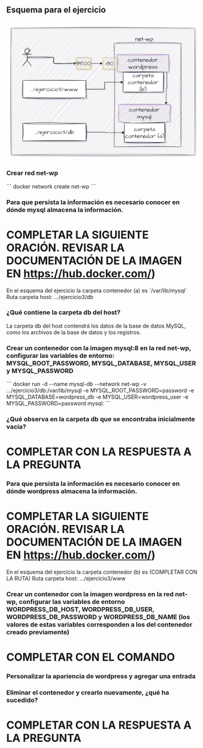 ## Esquema para el ejercicio
![Imagen](imagenes/esquema-ejercicio3.PNG)

### Crear red net-wp
´´´
docker network create net-wp
´´´

### Para que persista la información es necesario conocer en dónde mysql almacena la información.
# COMPLETAR LA SIGUIENTE ORACIÓN. REVISAR LA DOCUMENTACIÓN DE LA IMAGEN EN https://hub.docker.com/)
En el esquema del ejercicio la carpeta contenedor (a) es ´/var/lib/mysql´
Ruta carpeta host: .../ejercicio3/db

### ¿Qué contiene la carpeta db del host?
La carpeta db del host contendrá los datos de la base de datos MySQL, como los archivos de la base de datos y los registros.

### Crear un contenedor con la imagen mysql:8  en la red net-wp, configurar las variables de entorno: MYSQL_ROOT_PASSWORD, MYSQL_DATABASE, MYSQL_USER y MYSQL_PASSWORD
´´´
docker run -d --name mysql-db --network net-wp -v .../ejercicio3/db:/var/lib/mysql -e MYSQL_ROOT_PASSWORD=password -e MYSQL_DATABASE=wordpress_db -e MYSQL_USER=wordpress_user -e MYSQL_PASSWORD=password mysql:
´´´

### ¿Qué observa en la carpeta db que se encontraba inicialmente vacía?
# COMPLETAR CON LA RESPUESTA A LA PREGUNTA

### Para que persista la información es necesario conocer en dónde wordpress almacena la información.
# COMPLETAR LA SIGUIENTE ORACIÓN. REVISAR LA DOCUMENTACIÓN DE LA IMAGEN EN https://hub.docker.com/)
En el esquema del ejercicio la carpeta contenedor (b) es (COMPLETAR CON LA RUTA)
Ruta carpeta host: .../ejercicio3/www

### Crear un contenedor con la imagen wordpress en la red net-wp, configurar las variables de entorno WORDPRESS_DB_HOST, WORDPRESS_DB_USER, WORDPRESS_DB_PASSWORD y WORDPRESS_DB_NAME (los valores de estas variables corresponden a los del contenedor creado previamente)
# COMPLETAR CON EL COMANDO

### Personalizar la apariencia de wordpress y agregar una entrada

### Eliminar el contenedor y crearlo nuevamente, ¿qué ha sucedido?

# COMPLETAR CON LA RESPUESTA A LA PREGUNTA



